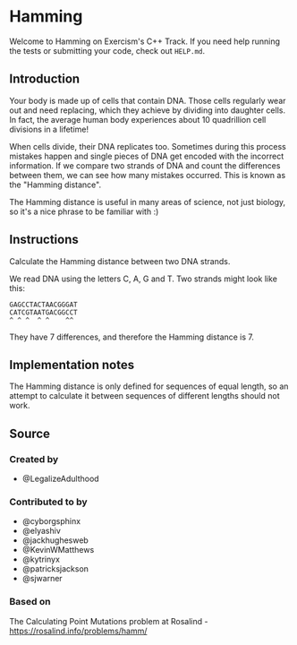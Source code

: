 # Hamming

Welcome to Hamming on Exercism's C++ Track.
If you need help running the tests or submitting your code, check out `HELP.md`.

## Introduction

Your body is made up of cells that contain DNA.
Those cells regularly wear out and need replacing, which they achieve by dividing into daughter cells.
In fact, the average human body experiences about 10 quadrillion cell divisions in a lifetime!

When cells divide, their DNA replicates too.
Sometimes during this process mistakes happen and single pieces of DNA get encoded with the incorrect information.
If we compare two strands of DNA and count the differences between them, we can see how many mistakes occurred.
This is known as the "Hamming distance".

The Hamming distance is useful in many areas of science, not just biology, so it's a nice phrase to be familiar with :)

## Instructions

Calculate the Hamming distance between two DNA strands.

We read DNA using the letters C, A, G and T.
Two strands might look like this:

    GAGCCTACTAACGGGAT
    CATCGTAATGACGGCCT
    ^ ^ ^  ^ ^    ^^

They have 7 differences, and therefore the Hamming distance is 7.

## Implementation notes

The Hamming distance is only defined for sequences of equal length, so an attempt to calculate it between sequences of different lengths should not work.

## Source

### Created by

- @LegalizeAdulthood

### Contributed to by

- @cyborgsphinx
- @elyashiv
- @jackhughesweb
- @KevinWMatthews
- @kytrinyx
- @patricksjackson
- @sjwarner

### Based on

The Calculating Point Mutations problem at Rosalind - https://rosalind.info/problems/hamm/